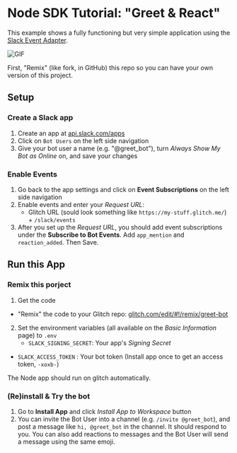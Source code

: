 # Node SDK Tutorial: "Greet & React" 

This example shows a fully functioning but very simple application using the
[Slack Event Adapter](https://github.com/slackapi/node-slack-events-api).

![GIF](https://cdn.glitch.com/da97701b-09c2-4736-8e53-5d178a5de7b6%2Fgreet-bot.gif?1538001872223)

First, "Remix" (like fork, in GitHub) this repo so you can have your own version of this project.

## Setup

### Create a Slack app
1. Create an app at [api.slack.com/apps](https://api.slack.com/apps)
2. Click on `Bot Users` on the left side navigation
3. Give your bot user a name (e.g. "@greet_bot"), turn _Always Show My Bot as Online_ on, and save your
changes

### Enable Events
1. Go back to the app settings and click on **Event Subscriptions** on the left side navigation
2. Enable events and enter your _Request URL_:
	- Glitch URL (sould look something like `https://my-stuff.glitch.me/`) + `/slack/events`
3. After you set up the _Request URL_, you should add event subscriptions under the **Subscribe to Bot Events**. Add `app_mention` and `reaction_added`. Then Save.



## Run this App

### Remix this porject

1. Get the code
  - "Remix" the code to your Glitch repo:
	[glitch.com/edit/#!/remix/greet-bot](https://glitch.com/edit/#!/remix/greet-bot)
2. Set the environment variables (all available on the *Basic Information* page) to `.env` 
	- `SLACK_SIGNING_SECRET`: Your app's _Signing Secret_
  - `SLACK_ACCESS_TOKEN` : Your bot token (Install app once to get an access token, `-xoxb-`)

The Node app should run on glitch automatically.


### (Re)install & Try the bot

1. Go to **Install App** and click _Install App to Workspace_ button
2. You can invite the Bot User into a channel (e.g. `/invite @greet_bot`), and post a message like `hi, @greet_bot` in the channel. It should respond to you. You can also add reactions to messages and the Bot User will send a message using the same emoji.